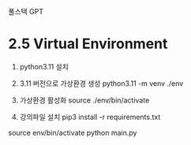 풀스택 GPT

# 2.5 Virtual Environment 
1. python3.11 설치

2. 3.11 버전으로 가상환경 생성
python3.11 -m venv ./env

3. 가상환경 활성화
source ./env/bin/activate

4. 강의파일 설치
pip3 install -r requirements.txt 


source env/bin/activate
python main.py